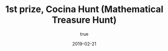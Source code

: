 ---
author:
  name: "Jatin Dehmiwal"
date: 2019-02-21
title: 1st prize, Cocina Hunt (Mathematical Treasure Hunt)
eventname: Miranda House, University of Delhi
eventlocation:
weight: 10
---